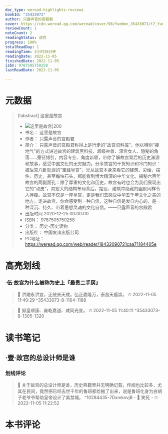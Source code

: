```yaml
---
doc_type: weread-highlights-reviews
bookId: "35433073"
author: 只露声音的宫殿君
cover: https://cdn.weread.qq.com/weread/cover/98/YueWen_35433073/t7_YueWen_35433073.jpg
reviewCount: 1
noteCount: 2
readingStatus: 读完
progress: 100%
totalReadDay: 1
readingTime: 3小时38分钟
readingDate: 2022-11-05
finishedDate: 2022-11-05
isbn: 9787505750258
lastReadDate: 2022-11-05

---
```

# 元数据
> [!abstract] 这里是故宫
> - ![ 这里是故宫|200](https://cdn.weread.qq.com/weread/cover/98/YueWen_35433073/t7_YueWen_35433073.jpg)
> - 书名： 这里是故宫
> - 作者： 只露声音的宫殿君
> - 简介： 只露声音的宫殿君称得上是行走的“故宫资料库”，他以特别“接地气”的方式讲述故宫的建筑黑科技、超级神兽、深宫女人、隐秘的角落……旁征博引，内容专业、角度新颖，带你了解故宫背后的历史渊源和故事，感受中国文化的无穷魅力。分享故宫的干货知识和冷门知识：被后宫八卦耽误的“宝藏皇宫”，光从故宫本身来看它的建筑、彩绘，摆件、历史，甚至每块石头，都能看到博大精深的中华文化。揭秘六百年故宫的两副面孔：除了厚重的文化和历史，故宫有时也会为我们展现出它的“顽皮”，其宏大的结构布局背后，摆设、建筑中隐藏的幽默同样令人捧腹。故宫不仅是一座皇宫，更是我们去感受中华五千年文化之美的地方。走进故宫，你会感受到一种自信，这种自信是发自内心的，是一种深沉、持久、带着思想灵魂的文化自信。——只露声音的宫殿君
> - 出版时间 2020-12-25 00:00:00
> - ISBN： 9787505750258
> - 分类： 历史-历史读物
> - 出版社： 中国友谊出版公司
> - PC地址：https://weread.qq.com/web/reader/18432090721caa71184405e

# 高亮划线

### ·伍·故宫为什么被称为史上『最贵二手房』

> 📌 洪建永洪宣，正统景天成。弘正嘉隆万，泰昌天启崇。 
> ⏱ 2022-11-05 11:40:29 ^35433073-8-1164-1188

> 📌 努皇顺康、雍乾嘉道、咸同光宣。 
> ⏱ 2022-11-05 11:40:11 ^35433073-8-1305-1320

# 读书笔记

## ·壹·故宫的总设计师是谁

### 划线评论
> 📌 关于故宫的总设计师是谁，历史典籍里并无明确记载，传闻也比较多，尤其在民间，竟然把已经去世千年的鲁班都给搬了出来，说是鲁班化身为白胡子老爷爷帮助皇帝设计了紫禁城。  ^10284435-7DxmknvjB
    - 💭 笑死
    - ⏱ 2022-11-05 11:22:52
   
# 本书评论

